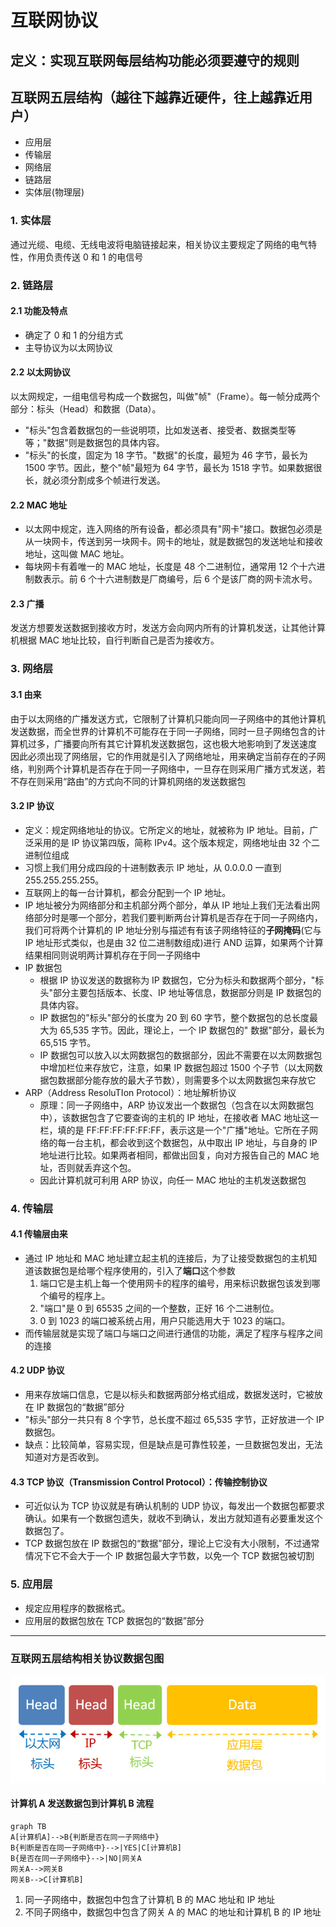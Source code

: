 # 互联网协议

## 定义：实现互联网每层结构功能必须要遵守的规则

## 互联网五层结构（越往下越靠近硬件，往上越靠近用户）

- 应用层
- 传输层
- 网络层
- 链路层
- 实体层(物理层)

### 1. 实体层

通过光缆、电缆、无线电波将电脑链接起来，相关协议主要规定了网络的电气特性，作用负责传送 0 和 1 的电信号

### 2. 链路层

#### 2.1 功能及特点

- 确定了 0 和 1 的分组方式
- 主导协议为以太网协议

#### 2.2 以太网协议

以太网规定，一组电信号构成一个数据包，叫做"帧"（Frame）。每一帧分成两个部分：标头（Head）和数据（Data）。

- "标头"包含着数据包的一些说明项，比如发送者、接受者、数据类型等等；"数据"则是数据包的具体内容。
- "标头"的长度，固定为 18 字节。"数据"的长度，最短为 46 字节，最长为 1500 字节。因此，整个"帧"最短为 64 字节，最长为 1518 字节。如果数据很长，就必须分割成多个帧进行发送。

#### 2.2 MAC 地址

- 以太网中规定，连入网络的所有设备，都必须具有"网卡"接口。数据包必须是从一块网卡，传送到另一块网卡。网卡的地址，就是数据包的发送地址和接收地址，这叫做 MAC 地址。
- 每块网卡有着唯一的 MAC 地址，长度是 48 个二进制位，通常用 12 个十六进制数表示。前 6 个十六进制数是厂商编号，后 6 个是该厂商的网卡流水号。

#### 2.3 广播

发送方想要发送数据到接收方时，发送方会向网内所有的计算机发送，让其他计算机根据 MAC 地址比较，自行判断自己是否为接收方。

### 3. 网络层

#### 3.1 由来

由于以太网络的广播发送方式，它限制了计算机只能向同一子网络中的其他计算机发送数据，而全世界的计算机不可能存在于同一子网络，同时一旦子网络包含的计算机过多，广播要向所有其它计算机发送数据包，这也极大地影响到了发送速度  
因此必须出现了网络层，它的作用就是引入了网络地址，用来确定当前存在的子网络，判别两个计算机是否存在于同一子网络中，一旦存在则采用广播方式发送，若不存在则采用“路由”的方式向不同的计算机网络的发送数据包

#### 3.2 IP 协议

- 定义：规定网络地址的协议。它所定义的地址，就被称为 IP 地址。目前，广泛采用的是 IP 协议第四版，简称 IPv4。这个版本规定，网络地址由 32 个二进制位组成
- 习惯上我们用分成四段的十进制数表示 IP 地址，从 0.0.0.0 一直到 255.255.255.255。
- 互联网上的每一台计算机，都会分配到一个 IP 地址。
- IP 地址被分为网络部分和主机部分两个部分，单从 IP 地址上我们无法看出网络部分时是哪一个部分，若我们要判断两台计算机是否存在于同一子网络内，我们可将两个计算机的 IP 地址分别与描述有有该子网络特征的**子网掩码**(它与 IP 地址形式类似，也是由 32 位二进制数组成)进行 AND 运算，如果两个计算结果相同则说明两计算机存在于同一子网络中
- IP 数据包
  - 根据 IP 协议发送的数据称为 IP 数据包，它分为标头和数据两个部分，"标头"部分主要包括版本、长度、IP 地址等信息，数据部分则是 IP 数据包的具体内容。
  - IP 数据包的"标头"部分的长度为 20 到 60 字节，整个数据包的总长度最大为 65,535 字节。因此，理论上，一个 IP 数据包的" 数据"部分，最长为 65,515 字节。
  - IP 数据包可以放入以太网数据包的数据部分，因此不需要在以太网数据包中增加栏位来存放它，注意，如果 IP 数据包超过 1500 个子节（以太网数据包数据部分能存放的最大子节数），则需要多个以太网数据包来存放它
- ARP（Address ResoluTIon Protocol）：地址解析协议
  - 原理：同一子网络中，ARP 协议发出一个数据包（包含在以太网数据包中），该数据包含了它要查询的主机的 IP 地址，在接收者 MAC 地址这一栏，填的是 FF:FF:FF:FF:FF:FF，表示这是一个"广播"地址。它所在子网络的每一台主机，都会收到这个数据包，从中取出 IP 地址，与自身的 IP 地址进行比较。如果两者相同，都做出回复，向对方报告自己的 MAC 地址，否则就丢弃这个包。
  - 因此计算机就可利用 ARP 协议，向任一 MAC 地址的主机发送数据包

### 4. 传输层

#### 4.1 传输层由来

- 通过 IP 地址和 MAC 地址建立起主机的连接后，为了让接受数据包的主机知道该数据包是给哪个程序使用的，引入了**端口**这个参数
  1. 端口它是主机上每一个使用网卡的程序的编号，用来标识数据包该发到哪个编号的程序上。
  2. "端口"是 0 到 65535 之间的一个整数，正好 16 个二进制位。
  3. 0 到 1023 的端口被系统占用，用户只能选用大于 1023 的端口。
- 而传输层就是实现了端口与端口之间进行通信的功能，满足了程序与程序之间的连接

#### 4.2 UDP 协议

- 用来存放端口信息，它是以标头和数据两部分格式组成，数据发送时，它被放在 IP 数据包的“数据”部分
- "标头"部分一共只有 8 个字节，总长度不超过 65,535 字节，正好放进一个 IP 数据包。
- 缺点：比较简单，容易实现，但是缺点是可靠性较差，一旦数据包发出，无法知道对方是否收到。

#### 4.3 TCP 协议（Transmission Control Protocol）：传输控制协议

- 可近似认为 TCP 协议就是有确认机制的 UDP 协议，每发出一个数据包都要求确认。如果有一个数据包遗失，就收不到确认，发出方就知道有必要重发这个数据包了。
- TCP 数据包放在 IP 数据包的“数据”部分，理论上它没有大小限制，不过通常情况下它不会大于一个 IP 数据包最大字节数，以免一个 TCP 数据包被切割

### 5. 应用层

- 规定应用程序的数据格式。
- 应用层的数据包放在 TCP 数据包的“数据”部分

---

### 互联网五层结构相关协议数据包图

![数据包模型图](../文档使用图片/互联网协议数据包模型.png)

#### 计算机 A 发送数据包到计算机 B 流程

```mermaid
graph TB
A[计算机A]-->B{判断是否在同一子网络中}
B{判断是否在同一子网络中}-->|YES|C[计算机B]
B{是否在同一子网络中}-->|NO|网关A
网关A-->网关B
网关B-->C[计算机B]
```

1. 同一子网络中，数据包中包含了计算机 B 的 MAC 地址和 IP 地址
2. 不同子网络中，数据包中包含了网关 A 的 MAC 的地址和计算机 B 的 IP 地址
